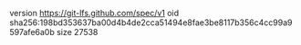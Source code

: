 version https://git-lfs.github.com/spec/v1
oid sha256:198bd353637ba00d4b4de2cca51494e8fae3be8117b356c4cc99a9597afe6a0b
size 27538
